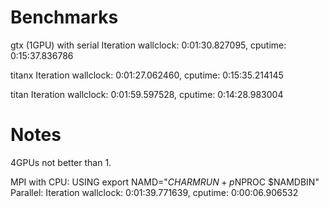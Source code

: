Benchmarks
==========

gtx (1GPU) with serial
Iteration wallclock: 0:01:30.827095, cputime: 0:15:37.836786

titanx
Iteration wallclock: 0:01:27.062460, cputime: 0:15:35.214145

titan
Iteration wallclock: 0:01:59.597528, cputime: 0:14:28.983004


Notes
=====

4GPUs not better than 1.


MPI with CPU:
USING export NAMD="$CHARMRUN +p$NPROC $NAMDBIN"
Parallel:
Iteration wallclock: 0:01:39.771639, cputime: 0:00:06.906532



